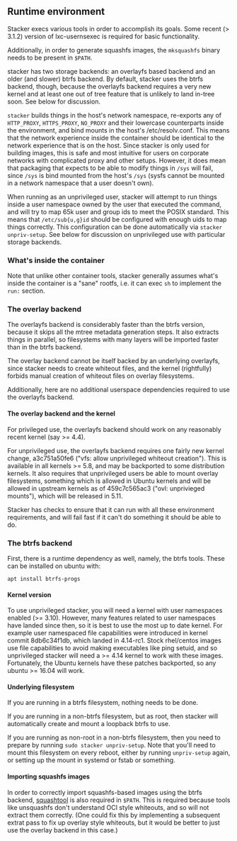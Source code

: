 ## Runtime environment

Stacker execs various tools in order to accomplish its goals. Some recent (>
3.1.2) version of lxc-usernsexec is required for basic functionality.

Additionally, in order to generate squashfs images, the `mksquashfs` binary
needs to be present in `$PATH`.

stacker has two storage backends: an overlayfs based backend and an older (and
slower) btrfs backend. By default, stacker uses the btrfs backend, though,
because the overlayfs backend requires a very new kernel and at least one out
of tree feature that is unlikely to land in-tree soon. See below for
discussion.

`stacker` builds things in the host's network namespace, re-exports any of
`HTTP_PROXY`, `HTTPS_PROXY`, `NO_PROXY` and their lowercase counterparts inside
the environment, and bind mounts in the host's /etc/resolv.conf. This means
that the network experience inside the container should be identical to the
network experience that is on the host. Since stacker is only used for building
images, this is safe and most intuitive for users on corporate networks with
complicated proxy and other setups. However, it does mean that packaging that
expects to be able to modify things in `/sys` will fail, since `/sys` is bind
mounted from the host's `/sys` (sysfs cannot be mounted in a network namespace
that a user doesn't own).

When running as an unprivileged user, stacker will attempt to run things inside
a user namespace owned by the user that executed the command, and will try to
map 65k user and group ids to meet the POSIX standard. This means that
`/etc/sub{u,g}id` should be configured with enough uids to map things
correctly. This configuration can be done automatically via `stacker
unpriv-setup`. See below for discussion on unprivileged use with particular
storage backends.

### What's inside the container

Note that unlike other container tools, stacker generally assumes what's inside
the container is a "sane" rootfs, i.e. it can exec `sh` to implement the `run:`
section.

### The overlay backend

The overlayfs backend is considerably faster than the btrfs version, because it
skips all the mtree metadata generation steps. It also extracts things in
parallel, so filesystems with many layers will be imported faster than in the
btrfs backend.

The overlay backend cannot be itself backed by an underlying overlayfs, since
stacker needs to create whiteout files, and the kernel (rightfully) forbids
manual creation of whiteout files on overlay filesystems.

Additionally, here are no additional userspace dependencies required to use the
overlayfs backend.

#### The overlay backend and the kernel

For privileged use, the overlayfs backend should work on any reasonably recent
kernel (say >= 4.4).

For unprivileged use, the overlayfs backend requires one fairly new kernel
change, a3c751a50fe6 ("vfs: allow unprivileged whiteout creation"). This is
available in all kernels >= 5.8, and may be backported to some distribution
kernels. It also requires that unprivileged users be able to mount overlay
filesystems, something which is allowed in Ubuntu kernels and will be allowed in
upstream kernels as of 459c7c565ac3 ("ovl: unprivieged mounts"), which will be
released in 5.11.

Stacker has checks to ensure that it can run with all these environment
requirements, and will fail fast if it can't do something it should be able to
do.

### The btrfs backend

First, there is a runtime dependency as well, namely, the btrfs tools. These
can be installed on ubuntu with:

    apt install btrfs-progs

#### Kernel version

To use unprivileged stacker, you will need a kernel with user namespaces
enabled (>= 3.10). However, many features related to user namespaces have
landed since then, so it is best to use the most up to date kernel. For example
user namespaced file capabilities were introduced in kernel commit 8db6c34f1db,
which landed in 4.14-rc1. Stock rhel/centos images use file capabilities to
avoid making executables like ping setuid, and so unprivileged stacker will
need a >= 4.14 kernel to work with these images. Fortunately, the Ubuntu
kernels have these patches backported, so any ubuntu >= 16.04 will work.

#### Underlying filesystem

If you are running in a btrfs filesystem, nothing needs to be done.

If you are running in a non-btrfs filesystem, but as root, then stacker
will automatically create and mount a loopback btrfs to use.

If you are running as non-root in a non-btrfs filesystem, then you need
to prepare by running `sudo stacker unpriv-setup`. Note that you'll need to
mount this filesystem on every reboot, either by running `unpriv-setup` again,
or setting up the mount in systemd or fstab or something.

#### Importing squashfs images

In order to correctly import squashfs-based images using the btrfs backend,
[squashtool](https://github.com/anuvu/squashfs) is also required in `$PATH`. This
is required because tools like unsquashfs don't understand OCI style whiteouts,
and so will not extract them correctly. (One could fix this by implementing a
subsequent extrat pass to fix up overlay style whiteouts, but it would be
better to just use the overlay backend in this case.)
